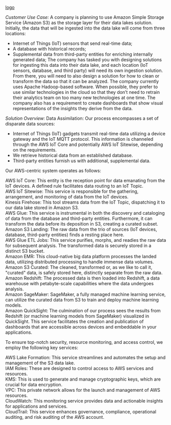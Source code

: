 [logo](datalake.png)

*Customer Use Case:* A company is planning to use Amazon Simple Storage Service (Amazon S3) as the storage layer for their data lakes solution. Initially, the data that will be ingested into the data lake will come from three locations:
- Internet of Things (IoT) sensors that send real-time data;
- A database with historical records;
- Supplemental data from third-party entities for enriching internally generated data;
The company has tasked you with designing solutions for ingesting this data into their data lake, and each location (IoT sensors, database, and third party) will need its own ingestion solution. From there, you will need to also design a solution for how to clean or transform the data so that it can be analyzed. The company currently uses Apache Hadoop-based software. When possible, they prefer to use similar technologies in the cloud so that they don’t need to retrain their analytics team on too many new technologies at one time. The company also has a requirement to create dashboards that show visual representations of the insights they derive from the data.

*Solution Overview:*
Data Assimilation: Our process encompasses a set of disparate data sources:
- Internet of Things (IoT) gadgets transmit real-time data utilizing a device gateway and the IoT MQTT protocol. This information is channeled through the AWS IoT Core and potentially AWS IoT Sitewise, depending on the requirements.
- We retrieve historical data from an established database.
- Third-party entities furnish us with additional, supplemental data.

Our AWS-centric system operates as follows: 

AWS IoT Core: This entity is the reception point for data emanating from the IoT devices. A defined rule facilitates data routing to an IoT Topic.       
AWS IoT Sitewise: This service is responsible for the gathering, arrangement, and monitoring of data from the IoT devices.      
Kinesis Firehose: This tool streams data from the IoT Topic, dispatching it to our data lake stored in Amazon S3.      
AWS Glue: This service is instrumental in both the discovery and cataloging of data from the database and third-party entities. Furthermore, it can transform the data before its deposition in S3, creating a curated subset.      
Amazon S3 Landing: The raw data from the trio of sources (IoT devices, database, third-party entities) finds a resting place here.      
AWS Glue ETL Jobs: This service purifies, morphs, and readies the raw data for subsequent analysis. The transformed data is securely stored in a distinct S3 bucket.      
Amazon EMR: This cloud-native big data platform processes the landed data, utilizing distributed processing to handle immense data volumes.      
Amazon S3 Curated: The cleaned, transformed or, as we like to call it, "curated" data, is safely stored here, distinctly separate from the raw data.      
Amazon Redshift: The processed data is then loaded into Redshift, a data warehouse with petabyte-scale capabilities where the data undergoes analysis.      
Amazon SageMaker: SageMaker, a fully managed machine learning service, can utilize the curated data from S3 to train and deploy machine learning models.      
Amazon QuickSight: The culmination of our process sees the results from Redshift (or machine learning models from SageMaker) visualized in QuickSight. This service facilitates the creation and publication of dashboards that are accessible across devices and embeddable in your applications.      

To ensure top-notch security, resource monitoring, and access control, we employ the following key services:

AWS Lake Formation: This service streamlines and automates the setup and management of the S3 data lake.      
IAM Roles: These are designed to control access to AWS services and resources.      
KMS: This is used to generate and manage cryptographic keys, which are crucial for data encryption.      
VPC: This private network allows for the launch and management of AWS resources.      
CloudWatch: This monitoring service provides data and actionable insights for applications and services.      
CloudTrail: This service enhances governance, compliance, operational auditing, and risk auditing of the AWS account.      

